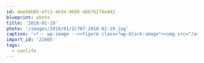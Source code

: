 ```yaml
---
id: daeb0b85-efc1-4b3d-9605-d6676274e442
blueprint: photo
title: '2018-01-19'
photo: '/images/2018/01/2c707-2018-01-19.jpg'
caption: '<!-- wp:image --><figure class="wp-block-image"><img src="/assets/images/2018/01/2c707-2018-01-19.jpg" /></figure><!-- /wp:image --><!-- wp:paragraph --><p>#vanlife Canadian Rockies Edition âï¸ Don''t be too jealous though, it was -5 overnight. Brrr.</p><!-- /wp:paragraph -->'
import_id: '21665'
tags:
  - vanlife
---
```

